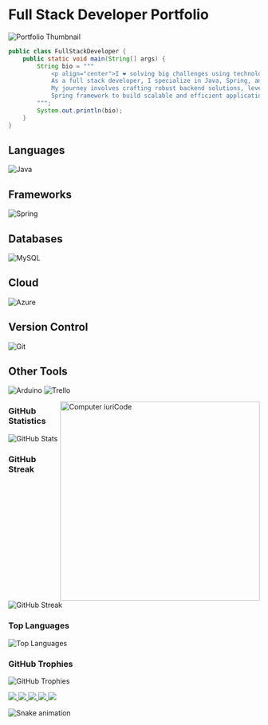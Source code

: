 
# Full Stack Developer Portfolio

![Portfolio Thumbnail](https://raw.githubusercontent.com/DevSntosx71/DevSntosx71/main/535A8299-DA6C-4E0A-9BDB-4415548F8E17.png)

```java
public class FullStackDeveloper {
    public static void main(String[] args) {
        String bio = """
            <p align="center">I ❤️ solving big challenges using technology. <br><br>
            As a full stack developer, I specialize in Java, Spring, and Spring Boot.
            My journey involves crafting robust backend solutions, leveraging the power of
            Spring framework to build scalable and efficient applications.</p>&nbsp;
        """;
        System.out.println(bio);
    }
}
```

## Languages
![Java](https://img.shields.io/badge/Java-%23ED8B00.svg?style=for-the-badge&logo=java&logoColor=white)

## Frameworks
![Spring](https://img.shields.io/badge/Spring-%236DB33F.svg?style=for-the-badge&logo=spring&logoColor=white)

## Databases
![MySQL](https://img.shields.io/badge/MySQL-%2300f.svg?style=for-the-badge&logo=mysql&logoColor=white)

## Cloud
![Azure](https://img.shields.io/badge/Azure-%230072C6.svg?style=for-the-badge&logo=azure-devops&logoColor=white)

## Version Control
![Git](https://img.shields.io/badge/Git-fc6d26?style=for-the-badge&logo=git&logoColor=white)

## Other Tools
![Arduino](https://img.shields.io/badge/Arduino-00979D?style=for-the-badge&logo=Arduino&logoColor=white)
![Trello](https://img.shields.io/badge/Trello-%23026AA7.svg?style=for-the-badge&logo=Trello&logoColor=white)

<img src="https://raw.githubusercontent.com/MicaelliMedeiros/micaellimedeiros/master/image/computer-illustration.png"
     min-width="400px" max-width="400px" width="400px" align="right" alt="Computer iuriCode">

### GitHub Statistics
![GitHub Stats](https://github-readme-stats.vercel.app/api?username=DevSntosx71&theme=dark&hide_border=false&include_all_commits=true&count_private=true)<br/>

### GitHub Streak
![GitHub Streak](https://github-readme-streak-stats.herokuapp.com/?user=DevSntosx71&theme=dark&hide_border=false)<br/>

### Top Languages
![Top Languages](https://github-readme-stats.vercel.app/api/top-langs/?username=DevSntosx71&theme=dark&hide_border=false&include_all_commits=true&count_private=true&layout=compact)

### GitHub Trophies
![GitHub Trophies](https://github-profile-trophy.vercel.app/?username=DevSntosx71&theme=radical&no-frame=false&no-bg=false&margin-w=4)

<div> 
    <a href="https://wa.me/5511914847365?text=Olá%20Juliano!" target="_blank">
        <img src="https://img.shields.io/badge/-WhatsApp-%52a447?style=for-the-badge&logo=whatsapp&logoColor=white">
    </a>
    <a href="https://www.instagram.com/_Sntosk._" target="_blank">
        <img src="https://img.shields.io/badge/-Instagram-%23E4405F?style=for-the-badge&logo=instagram&logoColor=white">
    </a>
    <a href="mailto:contato.Juliano.santos88@etec.sp.gov.br" target="_blank">
        <img src="https://img.shields.io/badge/-Gmail-%23333?style=for-the-badge&logo=gmail&logoColor=white">
    </a>
    <a href="https://www.linkedin.com/in/juliano-santos-590345257?utm_source=share&utm_campaign=share_via&utm_content=profile&utm_medium=ios_app" target="_blank">
        <img src="https://img.shields.io/badge/-LinkedIn-%230077B5?style=for-the-badge&logo=linkedin&logoColor=white">
    </a>
    <a href="https://learn.microsoft.com/pt-br/users/JULIANOCASSIMIRODOSSANTOS-8469/" target="_blank">
        <img src="https://img.shields.io/badge/-Microsoft%20Learn-8100bd?style=for-the-badge&logo=microsoft&logoColor=white">
    </a> 
</div>

![Snake animation](https://github.com/DevSntosx71/DevSntosx71/blob/output/github-contribution-grid-snake.svg)
```
